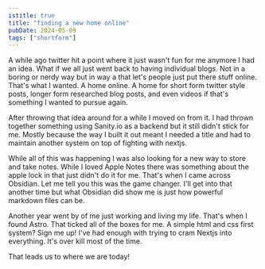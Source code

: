 ```yaml
---
istitle: true
title: "finding a new home online"
pubDate: 2024-05-09
tags: ["shortform"]
---
```

A while ago twitter hit a point where it just wasn't fun for me anymore I had an idea. What if we all just went back to having individual blogs. Not in a boring or nerdy way but in way a that let's people just put there stuff online. That's what I wanted. A home online. A home for short form twitter style posts, longer form researched blog posts, and even videos if that's something I wanted to pursue again. 


After throwing that idea around for a while I moved on from it. I had thrown together something using Sanity.io as a backend but it still didn't stick for me. Mostly because the way I built it out meant I needed a title and had to maintain another system on top of fighting with nextjs.


While all of this was happening I was also looking for a new way to store and take notes. While I loved Apple Notes there was something about the apple lock in that just didn't do it for me. That's when I came across Obsidian. Let me tell you this was the game changer. I'll get into that another time but what Obsidian did show me is just how powerful markdown files can be.

Another year went by of me just working and living my life. That's when I found Astro. That ticked all of the boxes for me. A simple html and css first system? Sign me up! I've had enough with trying to cram Nextjs into everything. It's over kill most of the time.

That leads us to where we are today!